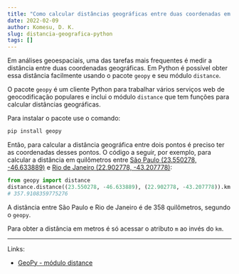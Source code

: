 ```yaml
---
title: "Como calcular distâncias geográficas entre duas coordenadas em Python"
date: 2022-02-09
author: Komesu, D. K.
slug: distancia-geografica-python
tags: []
---
```


Em análises geoespaciais, uma das tarefas mais frequentes é medir a distância entre duas coordenadas geográficas. Em Python é possível obter essa distância facilmente usando o pacote `geopy` e seu módulo `distance`.

O pacote `geopy` é um cliente Python para trabalhar vários serviços web de geocodificação populares e inclui o módulo `distance` que tem funções para calcular distâncias geográficas.

Para instalar o pacote use o comando:

```sh
pip install geopy
```

Então, para calcular a distância geográfica entre dois pontos é preciso ter as coordenadas desses pontos. O código a seguir, por exemplo, para calcular a distância em quilômetros entre [São Paulo (23.550278, -46.633889)](https://geohack.toolforge.org/geohack.php?pagename=S%C3%A3o_Paulo¶ms=23_33_01_S_46_38_02_W_type:city_region:BR) e [Rio de Janeiro (22.902778, -43.207778)](https://geohack.toolforge.org/geohack.php?pagename=Rio_de_Janeiro¶ms=22_54_10_S_43_12_28_W_type:city_region:BR):

```python
from geopy import distance
distance.distance((23.550278, -46.633889), (22.902778, -43.207778)).km
# 357.9108359775276
```

A distância entre São Paulo e Rio de Janeiro é de 358 quilômetros, segundo o `geopy`.

Para obter a distância em metros é só acessar o atributo `m` ao invés do `km`.

---

Links:

- [GeoPy - módulo distance](https://geopy.readthedocs.io/en/stable/#module-geopy.distance)
